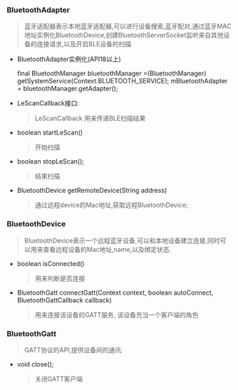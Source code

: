 ### BluetoothAdapter
> 蓝牙适配器表示本地蓝牙适配器,可以进行设备搜索,蓝牙配对,通过蓝牙MAC地址实例化BluetoothDevice,创建BluetoothServerSocket监听来自其他设备的连接请求,以及开启BLE设备的扫描

* BluetoothAdapter实例化(API18以上)

	final BluetoothManager bluetoothManager =(BluetoothManager) getSystemService(Context.BLUETOOTH_SERVICE);
	mBluetoothAdapter = bluetoothManager.getAdapter();

* LeScanCallback接口:
	> LeScanCallback 用来传递BLE扫描结果
* boolean startLeScan()
	> 开始扫描
* boolean stopLeScan();
	> 结束扫描
* BluetoothDevice getRemoteDevice(String address)
	> 通过远程device的Mac地址,获取远程BluetoothDevice;

### BluetoothDevice
> BluetoothDevice表示一个远程蓝牙设备,可以和本地设备建立连接,同时可以用来查看远程设备的Mac地址,name,以及绑定状态.

* boolean isConnected() 
  	> 用来判断是否连接
*  BluetoothGatt connectGatt(Context context, boolean autoConnect, BluetoothGattCallback callback)
	> 用来连接该设备的GATT服务, 该设备充当一个客户端的角色

### BluetoothGatt
> GATT协议的API,提供设备间的通讯.
	
* void close();
	> 	关闭GATT客户端